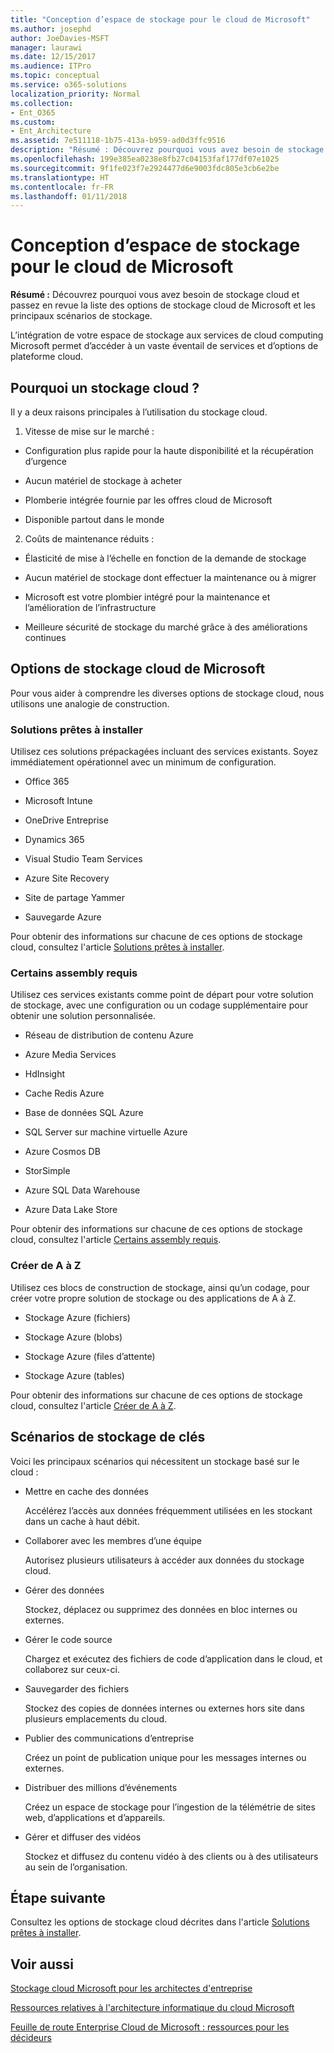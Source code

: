 ```yaml
---
title: "Conception d’espace de stockage pour le cloud de Microsoft"
ms.author: josephd
author: JoeDavies-MSFT
manager: laurawi
ms.date: 12/15/2017
ms.audience: ITPro
ms.topic: conceptual
ms.service: o365-solutions
localization_priority: Normal
ms.collection:
- Ent_O365
ms.custom:
- Ent_Architecture
ms.assetid: 7e511118-1b75-413a-b959-ad0d3ffc9516
description: "Résumé : Découvrez pourquoi vous avez besoin de stockage cloud et passez en revue la liste des options de stockage cloud de Microsoft et les principaux scénarios de stockage."
ms.openlocfilehash: 199e385ea0238e8fb27c04153faf177df07e1025
ms.sourcegitcommit: 9f1fe023f7e2924477d6e9003fdc805e3cb6e2be
ms.translationtype: HT
ms.contentlocale: fr-FR
ms.lasthandoff: 01/11/2018
---
```

# <a name="designing-storage-for-the-microsoft-cloud"></a>Conception d’espace de stockage pour le cloud de Microsoft

 **Résumé :** Découvrez pourquoi vous avez besoin de stockage cloud et passez en revue la liste des options de stockage cloud de Microsoft et les principaux scénarios de stockage.
  
L’intégration de votre espace de stockage aux services de cloud computing Microsoft permet d’accéder à un vaste éventail de services et d’options de plateforme cloud.
  
## <a name="why-cloud-storage"></a>Pourquoi un stockage cloud ?

Il y a deux raisons principales à l’utilisation du stockage cloud.
  
1. Vitesse de mise sur le marché :
    
  - Configuration plus rapide pour la haute disponibilité et la récupération d’urgence
    
  - Aucun matériel de stockage à acheter
    
  - Plomberie intégrée fournie par les offres cloud de Microsoft
    
  - Disponible partout dans le monde
    
2. Coûts de maintenance réduits :
    
  - Élasticité de mise à l’échelle en fonction de la demande de stockage
    
  - Aucun matériel de stockage dont effectuer la maintenance ou à migrer
    
  - Microsoft est votre plombier intégré pour la maintenance et l’amélioration de l’infrastructure
    
  - Meilleure sécurité de stockage du marché grâce à des améliorations continues
    
## <a name="microsoft-cloud-storage-options"></a>Options de stockage cloud de Microsoft

Pour vous aider à comprendre les diverses options de stockage cloud, nous utilisons une analogie de construction.
  
### <a name="move-in-ready"></a>Solutions prêtes à installer

Utilisez ces solutions prépackagées incluant des services existants. Soyez immédiatement opérationnel avec un minimum de configuration.
  
- Office 365
    
- Microsoft Intune
    
- OneDrive Entreprise
    
- Dynamics 365
    
- Visual Studio Team Services
    
- Azure Site Recovery
    
- Site de partage Yammer
    
- Sauvegarde Azure
    
Pour obtenir des informations sur chacune de ces options de stockage cloud, consultez l'article [Solutions prêtes à installer](move-in-ready.md).
  
### <a name="some-assembly-required"></a>Certains assembly requis

Utilisez ces services existants comme point de départ pour votre solution de stockage, avec une configuration ou un codage supplémentaire pour obtenir une solution personnalisée.
  
- Réseau de distribution de contenu Azure
    
- Azure Media Services
    
- HdInsight
    
- Cache Redis Azure
    
- Base de données SQL Azure
    
- SQL Server sur machine virtuelle Azure
    
- Azure Cosmos DB
    
- StorSimple
    
- Azure SQL Data Warehouse
    
- Azure Data Lake Store
    
Pour obtenir des informations sur chacune de ces options de stockage cloud, consultez l'article [Certains assembly requis](some-assembly-required.md).
  
### <a name="build-from-the-ground-up"></a>Créer de A à Z

Utilisez ces blocs de construction de stockage, ainsi qu’un codage, pour créer votre propre solution de stockage ou des applications de A à Z.
  
- Stockage Azure (fichiers)
    
- Stockage Azure (blobs)
    
- Stockage Azure (files d’attente)
    
- Stockage Azure (tables)
    
Pour obtenir des informations sur chacune de ces options de stockage cloud, consultez l'article [Créer de A à Z](build-from-the-ground-up.md).
  
## <a name="key-storage-scenarios"></a>Scénarios de stockage de clés

Voici les principaux scénarios qui nécessitent un stockage basé sur le cloud :
  
- Mettre en cache des données
    
    Accélérez l’accès aux données fréquemment utilisées en les stockant dans un cache à haut débit.
    
- Collaborer avec les membres d’une équipe
    
    Autorisez plusieurs utilisateurs à accéder aux données du stockage cloud.
    
- Gérer des données
    
    Stockez, déplacez ou supprimez des données en bloc internes ou externes.
    
- Gérer le code source
    
    Chargez et exécutez des fichiers de code d’application dans le cloud, et collaborez sur ceux-ci.
    
- Sauvegarder des fichiers
    
    Stockez des copies de données internes ou externes hors site dans plusieurs emplacements du cloud.
    
- Publier des communications d’entreprise
    
    Créez un point de publication unique pour les messages internes ou externes.
    
- Distribuer des millions d’événements
    
    Créez un espace de stockage pour l’ingestion de la télémétrie de sites web, d’applications et d’appareils.
    
- Gérer et diffuser des vidéos
    
    Stockez et diffusez du contenu vidéo à des clients ou à des utilisateurs au sein de l’organisation.
    
## <a name="next-step"></a>Étape suivante

Consultez les options de stockage cloud décrites dans l'article [Solutions prêtes à installer](move-in-ready.md).
  
## <a name="see-also"></a>Voir aussi

[Stockage cloud Microsoft pour les architectes d'entreprise](microsoft-cloud-storage-for-enterprise-architects.md)
  
[Ressources relatives à l'architecture informatique du cloud Microsoft](microsoft-cloud-it-architecture-resources.md)

[Feuille de route Enterprise Cloud de Microsoft : ressources pour les décideurs](https://sway.com/FJ2xsyWtkJc2taRD)


